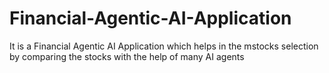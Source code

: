 # Financial-Agentic-AI-Application
It is a Financial Agentic AI Application which helps in the mstocks selection by comparing the stocks with the help of many AI agents
